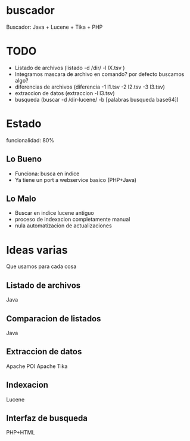 # buscador
Buscador: Java + Lucene + Tika + PHP

# TODO
* Listado de archivos (listado -d /dir/ -l lX.tsv )
 * Integramos mascara de archivo en comando? por defecto buscamos algo?
* diferencias de archivos (diferencia -1 l1.tsv -2 l2.tsv -3 l3.tsv)
* extraccion de datos (extraccion -l l3.tsv)
* busqueda (buscar -d /dir-lucene/ -b [palabras busqueda base64])

# Estado
funcionalidad: 80%
## Lo Bueno
* Funciona: busca en indice
* Ya tiene un port a webservice basico (PHP+Java)

## Lo Malo
* Buscar en indice lucene antiguo
* proceso de indexacion completamente manual
* nula automatizacion de actualizaciones


# Ideas varias
Que usamos para cada cosa
## Listado de archivos
Java
## Comparacion de  listados
Java
## Extraccion de datos
Apache POI
Apache Tika
## Indexacion
Lucene
## Interfaz de busqueda
PHP+HTML